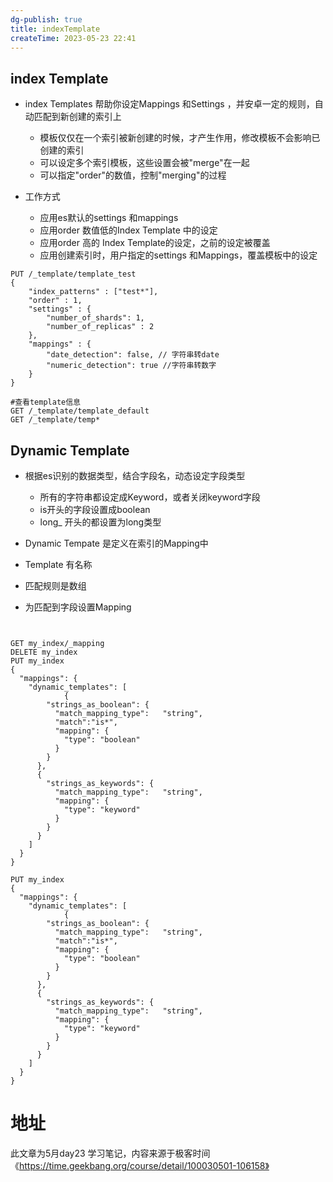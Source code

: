 ```yaml
---
dg-publish: true
title: indexTemplate
createTime: 2023-05-23 22:41  
---
```

## index Template

- index Templates  帮助你设定Mappings 和Settings ，并安卓一定的规则，自动匹配到新创建的索引上
	- 模板仅仅在一个索引被新创建的时候，才产生作用，修改模板不会影响已创建的索引
	- 可以设定多个索引模板，这些设置会被"merge"在一起
	- 可以指定"order"的数值，控制"merging"的过程

- 工作方式
	- 应用es默认的settings 和mappings
	- 应用order 数值低的Index Template 中的设定
	- 应用order 高的 Index Template的设定，之前的设定被覆盖
	- 应用创建索引时，用户指定的settings 和Mappings，覆盖模板中的设定


```shell
PUT /_template/template_test
{
    "index_patterns" : ["test*"],
    "order" : 1,
    "settings" : {
    	"number_of_shards": 1,
        "number_of_replicas" : 2
    },
    "mappings" : {
    	"date_detection": false, // 字符串转date 
    	"numeric_detection": true //字符串转数字
    }
}

#查看template信息
GET /_template/template_default
GET /_template/temp*
```

## Dynamic Template

- 根据es识别的数据类型，结合字段名，动态设定字段类型
	- 所有的字符串都设定成Keyword，或者关闭keyword字段
	- is开头的字段设置成boolean
	- long_ 开头的都设置为long类型

- Dynamic Tempate 是定义在索引的Mapping中
- Template 有名称
- 匹配规则是数组
- 为匹配到字段设置Mapping


```


GET my_index/_mapping
DELETE my_index
PUT my_index
{
  "mappings": {
    "dynamic_templates": [
            {
        "strings_as_boolean": {
          "match_mapping_type":   "string",
          "match":"is*",
          "mapping": {
            "type": "boolean"
          }
        }
      },
      {
        "strings_as_keywords": {
          "match_mapping_type":   "string",
          "mapping": {
            "type": "keyword"
          }
        }
      }
    ]
  }
}

PUT my_index
{
  "mappings": {
    "dynamic_templates": [
            {
        "strings_as_boolean": {
          "match_mapping_type":   "string",
          "match":"is*",
          "mapping": {
            "type": "boolean"
          }
        }
      },
      {
        "strings_as_keywords": {
          "match_mapping_type":   "string",
          "mapping": {
            "type": "keyword"
          }
        }
      }
    ]
  }
}
```

# 地址

此文章为5月day23 学习笔记，内容来源于极客时间《https://time.geekbang.org/course/detail/100030501-106158》
